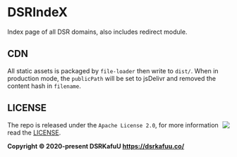 # DSRIndeX

Index page of all DSR domains, also includes redirect module.

## CDN

All static assets is packaged by `file-loader` then write to `dist/`. When in production mode, the `publicPath` will be set to jsDelivr and removed the content hash in `filename`.

## LICENSE

<a href="https://app.fossa.com/projects/git%2Bgithub.com%2Fdsrkafuu%2Fdsr-index?ref=badge_large" alt="FOSSA Status"><img align="right" src="https://app.fossa.com/api/projects/git%2Bgithub.com%2Fdsrkafuu%2Fdsr-index.svg?type=large"/></a>

The repo is released under the `Apache License 2.0`, for more information read the [LICENSE](https://github.com/dsrkafuu/dsr-index/blob/main/LICENSE).

**Copyright © 2020-present DSRKafuU <https://dsrkafuu.co/>**
